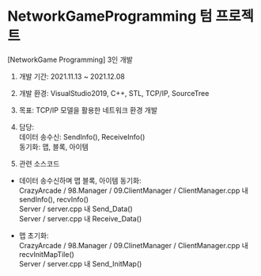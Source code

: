 # NetworkGameProgramming 텀 프로젝트  

[NetworkGame Programming] 3인 개발  

1) 개발 기간: 2021.11.13 ~ 2021.12.08  

2) 개발 환경: VisualStudio2019, C++, STL, TCP/IP, SourceTree  

3) 목표: TCP/IP 모델을 활용한 네트워크 환경 개발  

4) 담당:  
데이터 송수신: SendInfo(), ReceiveInfo()  
동기화: 맵, 블록, 아이템  

5) 관련 소스코드  
- 데이터 송수신하며 맵 블록, 아이템 동기화:  
CrazyArcade / 98.Manager / 09.ClientManager / ClientManager.cpp 내 sendInfo(), recvInfo()  
Server / server.cpp 내 Send_Data()  
Server / server.cpp 내 Receive_Data()  


- 맵 초기화:  
CrazyArcade / 98.Manager / 09.ClinetManager / ClientManager.cpp 내 recvInitMapTile()  
Server / server.cpp 내 Send_InitMap()
